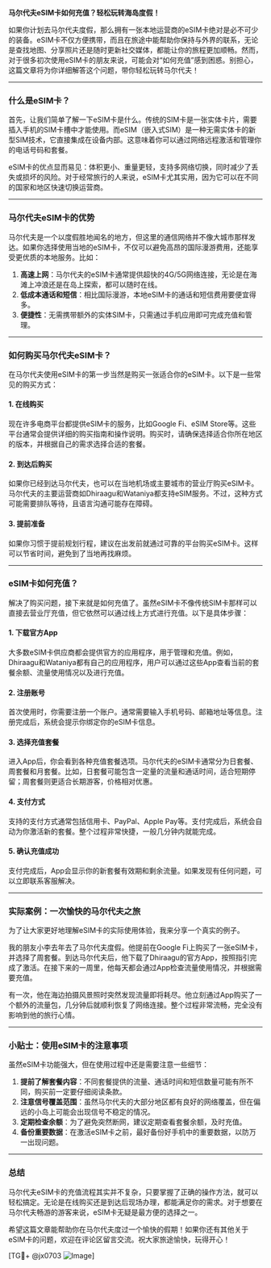 **马尔代夫eSIM卡如何充值？轻松玩转海岛度假！**

如果你计划去马尔代夫度假，那么拥有一张本地运营商的eSIM卡绝对是必不可少的装备。eSIM卡不仅方便携带，而且在旅途中能帮助你保持与外界的联系，无论是查找地图、分享照片还是随时更新社交媒体，都能让你的旅程更加顺畅。然而，对于很多初次使用eSIM卡的朋友来说，可能会对“如何充值”感到困惑。别担心，这篇文章将为你详细解答这个问题，带你轻松玩转马尔代夫！

---

### 什么是eSIM卡？

首先，让我们简单了解一下eSIM卡是什么。传统的SIM卡是一张实体卡片，需要插入手机的SIM卡槽中才能使用。而eSIM（嵌入式SIM）是一种无需实体卡的新型SIM技术，它直接集成在设备内部。这意味着你可以通过网络远程激活和管理你的电话号码和套餐。

eSIM卡的优点显而易见：体积更小、重量更轻，支持多网络切换，同时减少了丢失或损坏的风险。对于经常旅行的人来说，eSIM卡尤其实用，因为它可以在不同的国家和地区快速切换运营商。

---

### 马尔代夫eSIM卡的优势

马尔代夫是一个以度假胜地闻名的地方，但这里的通信网络并不像大城市那样发达。如果你选择使用当地的eSIM卡，不仅可以避免高昂的国际漫游费用，还能享受更优质的本地服务。比如：

1. **高速上网**：马尔代夫的eSIM卡通常提供超快的4G/5G网络连接，无论是在海滩上冲浪还是在岛上探索，都可以随时在线。
2. **低成本通话和短信**：相比国际漫游，本地eSIM卡的通话和短信费用要便宜得多。
3. **便捷性**：无需携带额外的实体SIM卡，只需通过手机应用即可完成充值和管理。

---

### 如何购买马尔代夫eSIM卡？

在马尔代夫使用eSIM卡的第一步当然是购买一张适合你的eSIM卡。以下是一些常见的购买方式：

#### 1. 在线购买
现在许多电商平台都提供eSIM卡的服务，比如Google Fi、eSIM Store等。这些平台通常会提供详细的购买指南和操作说明。购买时，请确保选择适合你所在地区的版本，并根据自己的需求选择合适的套餐。

#### 2. 到达后购买
如果你已经到达马尔代夫，也可以在当地机场或主要城市的营业厅购买eSIM卡。马尔代夫的主要运营商如Dhiraagu和Wataniya都支持eSIM服务。不过，这种方式可能需要排队等待，且语言沟通可能存在障碍。

#### 3. 提前准备
如果你习惯于提前规划行程，建议在出发前就通过可靠的平台购买eSIM卡。这样可以节省时间，避免到了当地再找麻烦。

---

### eSIM卡如何充值？

解决了购买问题，接下来就是如何充值了。虽然eSIM卡不像传统SIM卡那样可以直接去营业厅充值，但它依然可以通过线上方式进行充值。以下是具体步骤：

#### 1. 下载官方App
大多数eSIM卡供应商都会提供官方的应用程序，用于管理和充值。例如，Dhiraagu和Wataniya都有自己的应用程序，用户可以通过这些App查看当前的套餐余额、流量使用情况以及进行充值。

#### 2. 注册账号
首次使用时，你需要注册一个账户。通常需要输入手机号码、邮箱地址等信息。注册完成后，系统会提示你绑定你的eSIM卡信息。

#### 3. 选择充值套餐
进入App后，你会看到各种充值套餐选项。马尔代夫的eSIM卡通常分为日套餐、周套餐和月套餐。比如，日套餐可能包含一定量的流量和通话时间，适合短期停留；周套餐则更适合长期游客，价格相对优惠。

#### 4. 支付方式
支持的支付方式通常包括信用卡、PayPal、Apple Pay等。支付完成后，系统会自动为你激活新的套餐。整个过程非常快捷，一般几分钟内就能完成。

#### 5. 确认充值成功
支付完成后，App会显示你的新套餐有效期和剩余流量。如果发现有任何问题，可以立即联系客服解决。

---

### 实际案例：一次愉快的马尔代夫之旅

为了让大家更好地理解eSIM卡的实际使用体验，我来分享一个真实的例子。

我的朋友小李去年去了马尔代夫度假。他提前在Google Fi上购买了一张eSIM卡，并选择了周套餐。到达马尔代夫后，他下载了Dhiraagu的官方App，按照指引完成了激活。在接下来的一周里，他每天都会通过App检查流量使用情况，并根据需要充值。

有一次，他在海边拍摄风景照时突然发现流量即将耗尽。他立刻通过App购买了一个额外的流量包，几分钟后就顺利恢复了网络连接。整个过程非常流畅，完全没有影响到他的旅行心情。

---

### 小贴士：使用eSIM卡的注意事项

虽然eSIM卡功能强大，但在使用过程中还是需要注意一些细节：

1. **提前了解套餐内容**：不同套餐提供的流量、通话时间和短信数量可能有所不同，购买前一定要仔细阅读条款。
2. **注意信号覆盖范围**：虽然马尔代夫的大部分地区都有良好的网络覆盖，但在偏远的小岛上可能会出现信号不稳定的情况。
3. **定期检查余额**：为了避免突然断网，建议定期查看套餐余额，及时充值。
4. **备份重要数据**：在激活eSIM卡之前，最好备份好手机中的重要数据，以防万一出现问题。

---

### 总结

马尔代夫eSIM卡的充值流程其实并不复杂，只要掌握了正确的操作方法，就可以轻松搞定。无论是在线购买还是到达后现场办理，都能满足你的需求。对于想要在马尔代夫畅游的游客来说，eSIM卡无疑是最方便的选择之一。

希望这篇文章能帮助你在马尔代夫度过一个愉快的假期！如果你还有其他关于eSIM卡的问题，欢迎在评论区留言交流。祝大家旅途愉快，玩得开心！

[TG💪+ @jx0703 ![Image](https://github.com/user-attachments/assets/dbca1d08-cadb-493c-b0ec-ad6f7a83f270)]